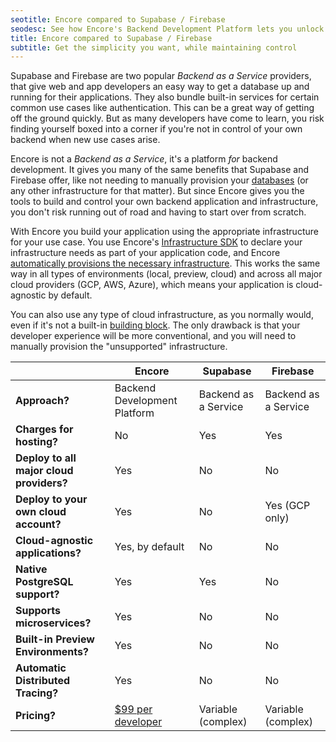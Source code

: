 ```yaml
---
seotitle: Encore compared to Supabase / Firebase
seodesc: See how Encore's Backend Development Platform lets you unlock the simplicity of tools like Supabase and Firebase, while maintaining the control and flexibility of building a real backend application.
title: Encore compared to Supabase / Firebase
subtitle: Get the simplicity you want, while maintaining control
---
```


Supabase and Firebase are two popular _Backend as a Service_ providers, that give web and app developers an easy way to get a database up and running for their applications. They also bundle built-in services for certain common use cases like authentication. This can be a great way of getting off the ground quickly. But as many developers have come to learn, you risk finding yourself boxed into a corner if you're not in control of your own backend when new use cases arise.

Encore is not a _Backend as a Service_, it's a platform _for_ backend development. It gives you many of the same benefits that Supabase and Firebase offer, like not needing to manually provision your [databases](/docs/primitives/databases) (or any other infrastructure for that matter). But since Encore gives you the tools to build and control your own backend application and infrastructure, you don't risk running out of road and having to start over from scratch.

With Encore you build your application using the appropriate infrastructure for your use case. You use Encore's [Infrastructure SDK](/docs/primitives/overview) to declare your infrastructure needs as part of your application code, and Encore [automatically provisions the necessary infrastructure](/docs/deploy/infra). This works the same way in all types of environments (local, preview, cloud) and across all major cloud providers (GCP, AWS, Azure), which means your application is cloud-agnostic by default.

You can also use any type of cloud infrastructure, as you normally would, even if it's not a built-in [building block](/docs/primitives/overview). The only drawback is that your developer experience will be more conventional, and you will need to manually provision the "unsupported" infrastructure.

|  | Encore | Supabase | Firebase |
| - | - | - | - |
| **Approach?** | Backend Development Platform | Backend as a Service | Backend as a Service |
| **Charges for hosting?** | No | Yes | Yes |
| **Deploy to all major cloud providers?** | Yes | No | No |
| **Deploy to your own cloud account?** | Yes | No | Yes (GCP only) |
| **Cloud-agnostic applications?** | Yes, by default | No | No|
| **Native PostgreSQL support?** | Yes | Yes | No |
| **Supports microservices?** | Yes | No | No |
| **Built-in Preview Environments?** | Yes | No | No |
| **Automatic Distributed Tracing?** | Yes | No | No |
| **Pricing?** | [$99 per developer](https://encore.dev/pricing) | Variable (complex) | Variable (complex) |
